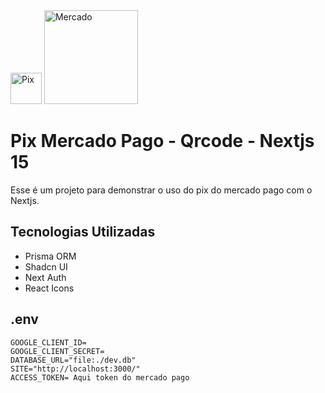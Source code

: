 <img src="https://github.com/user-attachments/assets/333e8789-6f37-4d62-a731-64ce60ec3ed7" width="50" title="Pix" alt="Pix"/>
<img src="https://github.com/user-attachments/assets/d8d4bc61-a7a5-433f-aab2-5b7d4c7bece0" width="150" title="Mercado" alt="Mercado"/>

# Pix Mercado Pago - Qrcode - Nextjs 15
Esse é um projeto para demonstrar o uso do pix do mercado pago com o Nextjs.

## Tecnologias Utilizadas
- Prisma ORM
- Shadcn UI
- Next Auth
- React Icons
## .env
```
GOOGLE_CLIENT_ID=
GOOGLE_CLIENT_SECRET=
DATABASE_URL="file:./dev.db"
SITE="http://localhost:3000/"
ACCESS_TOKEN= Aqui token do mercado pago
```

